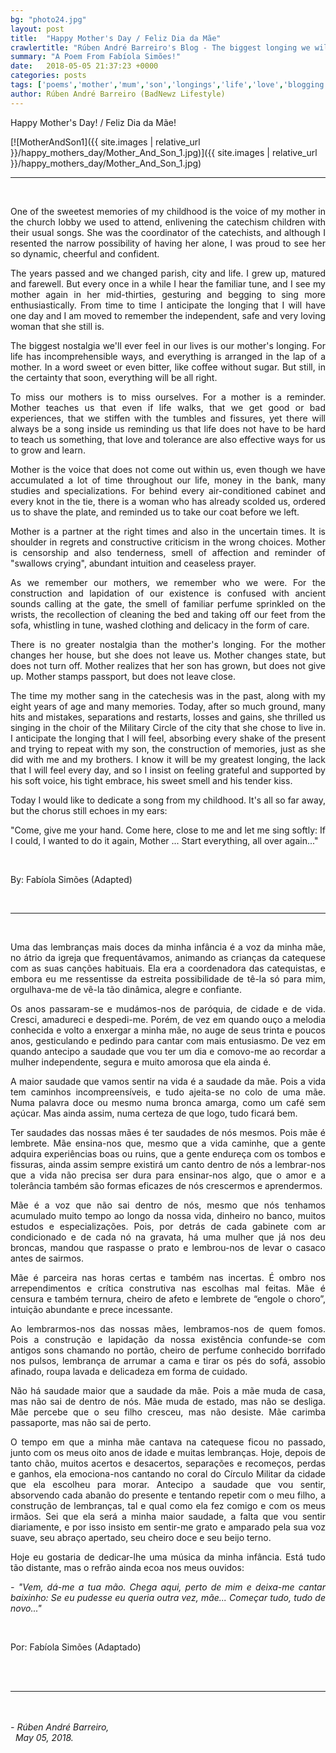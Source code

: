 ```yaml
---
bg: "photo24.jpg"
layout: post
title:  "Happy Mother's Day / Feliz Dia da Mãe"
crawlertitle: "Rúben André Barreiro's Blog - The biggest longing we will feel it's when we miss our mothers... Because then, we miss ourselves! Happy Mother's Day!"
summary: "A Poem From Fabíola Simões!"
date:   2018-05-05 21:37:23 +0000
categories: posts
tags: ['poems','mother','mum','son','longings','life','love','blogging']
author: Rúben André Barreiro (BadNewz Lifestyle)
---
```

<p align="justify">Happy Mother's Day! / Feliz Dia da Mãe!</p>

[![MotherAndSon1]({{ site.images | relative_url }}/happy_mothers_day/Mother_And_Son_1.jpg)]({{ site.images | relative_url }}/happy_mothers_day/Mother_And_Son_1.jpg)

<hr>
<br>

<p align="justify">One of the sweetest memories of my childhood is the voice of my mother in the church lobby we used to attend, enlivening the catechism children with their usual songs. She was the coordinator of the catechists, and although I resented the narrow possibility of having her alone, I was proud to see her so dynamic, cheerful and confident.</p>

<p align="justify">The years passed and we changed parish, city and life. I grew up, matured and farewell. But every once in a while I hear the familiar tune, and I see my mother again in her mid-thirties, gesturing and begging to sing more enthusiastically. From time to time I anticipate the longing that I will have one day and I am moved to remember the independent, safe and very loving woman that she still is.</p>

<p align="justify">The biggest nostalgia we'll ever feel in our lives is our mother's longing. For life has incomprehensible ways, and everything is arranged in the lap of a mother. In a word sweet or even bitter, like coffee without sugar. But still, in the certainty that soon, everything will be all right.</p>

<p align="justify">To miss our mothers is to miss ourselves. For a mother is a reminder. Mother teaches us that even if life walks, that we get good or bad experiences, that we stiffen with the tumbles and fissures, yet there will always be a song inside us reminding us that life does not have to be hard to teach us something, that love and tolerance are also effective ways for us to grow and learn.</p>

<p align="justify">Mother is the voice that does not come out within us, even though we have accumulated a lot of time throughout our life, money in the bank, many studies and specializations. For behind every air-conditioned cabinet and every knot in the tie, there is a woman who has already scolded us, ordered us to shave the plate, and reminded us to take our coat before we left.</p>

<p align="justify">Mother is a partner at the right times and also in the uncertain times. It is shoulder in regrets and constructive criticism in the wrong choices. Mother is censorship and also tenderness, smell of affection and reminder of "swallows crying", abundant intuition and ceaseless prayer.</p>

<p align="justify">As we remember our mothers, we remember who we were. For the construction and lapidation of our existence is confused with ancient sounds calling at the gate, the smell of familiar perfume sprinkled on the wrists, the recollection of cleaning the bed and taking off our feet from the sofa, whistling in tune, washed clothing and delicacy in the form of care.</p>

<p align="justify">There is no greater nostalgia than the mother's longing. For the mother changes her house, but she does not leave us. Mother changes state, but does not turn off. Mother realizes that her son has grown, but does not give up. Mother stamps passport, but does not leave close.</p>

<p align="justify">The time my mother sang in the catechesis was in the past, along with my eight years of age and many memories. Today, after so much ground, many hits and mistakes, separations and restarts, losses and gains, she thrilled us singing in the choir of the Military Circle of the city that she chose to live in. I anticipate the longing that I will feel, absorbing every shake of the present and trying to repeat with my son, the construction of memories, just as she did with me and my brothers. I know it will be my greatest longing, the lack that I will feel every day, and so I insist on feeling grateful and supported by his soft voice, his tight embrace, his sweet smell and his tender kiss.</p>

<p align="justify">Today I would like to dedicate a song from my childhood. It's all so far away, but the chorus still echoes in my ears:</p>

<p align="justify">"Come, give me your hand. Come here, close to me and let me sing softly: If I could, I wanted to do it again, Mother ... Start everything, all over again..."</p>

<br>

<p align="justify">By: Fabíola Simões (Adapted)</p>

<br>
<hr>
<br>

<p align="justify">Uma das lembranças mais doces da minha infância é a voz da minha mãe, no átrio da igreja que frequentávamos, animando as crianças da catequese com as suas canções habituais. Ela era a coordenadora das catequistas, e embora eu me ressentisse da estreita possibilidade de tê-la só para mim, orgulhava-me de vê-la tão dinâmica, alegre e confiante.</p>

<p align="justify">Os anos passaram-se e mudámos-nos de paróquia, de cidade e de vida. Cresci, amadureci e despedi-me. Porém, de vez em quando ouço a melodia conhecida e volto a enxergar a minha mãe, no auge de seus trinta e poucos anos, gesticulando e pedindo para cantar com mais entusiasmo. De vez em quando antecipo a saudade que vou ter um dia e comovo-me ao recordar a mulher independente, segura e muito amorosa que ela ainda é.</p>

<p align="justify">A maior saudade que vamos sentir na vida é a saudade da mãe. Pois a vida tem caminhos incompreensíveis, e tudo ajeita-se no colo de uma mãe. Numa palavra doce ou mesmo numa bronca amarga, como um café sem açúcar. Mas ainda assim, numa certeza de que logo, tudo ficará bem.</p>

<p align="justify">Ter saudades das nossas mães é ter saudades de nós mesmos. Pois mãe é lembrete. Mãe ensina-nos que, mesmo que a vida caminhe, que a gente adquira experiências boas ou ruins, que a gente endureça com os tombos e fissuras, ainda assim sempre existirá um canto dentro de nós a lembrar-nos que a vida não precisa ser dura para ensinar-nos algo, que o amor e a tolerância também são formas eficazes de nós crescermos e aprendermos.</p>

<p align="justify">Mãe é a voz que não sai dentro de nós, mesmo que nós tenhamos acumulado muito tempo ao longo da nossa vida, dinheiro no banco, muitos estudos e especializações. Pois, por detrás de cada gabinete com ar condicionado e de cada nó na gravata, há uma mulher que já nos deu broncas, mandou que raspasse o prato e lembrou-nos de levar o casaco antes de sairmos.</p>

<p align="justify">Mãe é parceira nas horas certas e também nas incertas. É ombro nos arrependimentos e crítica construtiva nas escolhas mal feitas. Mãe é censura e também ternura, cheiro de afeto e lembrete de “engole o choro”, intuição abundante e prece incessante.</p>

<p align="justify">Ao lembrarmos-nos das nossas mães, lembramos-nos de quem fomos. Pois a construção e lapidação da nossa existência confunde-se com antigos sons chamando no portão, cheiro de perfume conhecido borrifado nos pulsos, lembrança de arrumar a cama e tirar os pés do sofá, assobio afinado, roupa lavada e delicadeza em forma de cuidado.</p>

<p align="justify">Não há saudade maior que a saudade da mãe. Pois a mãe muda de casa, mas não sai de dentro de nós. Mãe muda de estado, mas não se desliga. Mãe percebe que o seu filho cresceu, mas não desiste. Mãe carimba passaporte, mas não sai de perto.</p>

<p align="justify">O tempo em que a minha mãe cantava na catequese ficou no passado, junto com os meus oito anos de idade e muitas lembranças. Hoje, depois de tanto chão, muitos acertos e desacertos, separações e recomeços, perdas e ganhos, ela emociona-nos cantando no coral do Círculo Militar da cidade que ela escolheu para morar. Antecipo a saudade que vou sentir, absorvendo cada abanão do presente e tentando repetir com o meu filho, a construção de lembranças, tal e qual como ela fez comigo e com os meus irmãos. Sei que ela será a minha maior saudade, a falta que vou sentir diariamente, e por isso insisto em sentir-me grato e amparado pela sua voz suave, seu abraço apertado, seu cheiro doce e seu beijo terno.</p>

<p align="justify">Hoje eu gostaria de dedicar-lhe uma música da minha infância. Está tudo tão distante, mas o refrão ainda ecoa nos meus ouvidos:</p>

<p align="justify"><i>- "Vem, dá-me a tua mão. Chega aqui, perto de mim e deixa-me cantar baixinho: Se eu pudesse eu queria outra vez, mãe... Começar tudo, tudo de novo..."</i></p>

<br>

<p align="justify">Por: Fabíola Simões (Adaptado)</p>

<br>

<br>
<hr>
<br>

<br>

<i>
    - Rúben André Barreiro,
    <br>
    &nbsp;
    May 05, 2018.
</i>